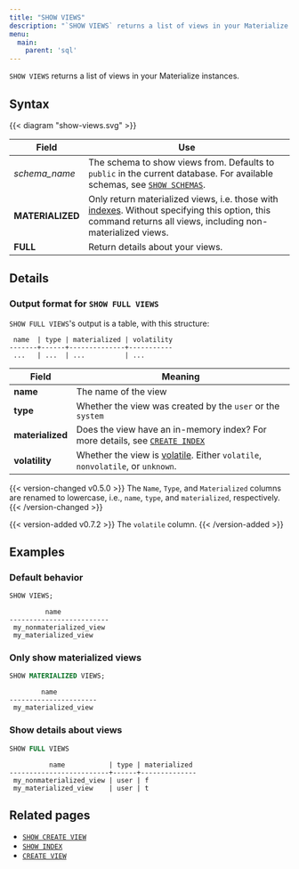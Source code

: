 ```yaml
---
title: "SHOW VIEWS"
description: "`SHOW VIEWS` returns a list of views in your Materialize instances."
menu:
  main:
    parent: 'sql'
---
```


`SHOW VIEWS` returns a list of views in your Materialize instances.

## Syntax

{{< diagram "show-views.svg" >}}

Field | Use
------|-----
_schema&lowbar;name_ | The schema to show views from. Defaults to `public` in the current database. For available schemas, see [`SHOW SCHEMAS`](../show-schemas).
**MATERIALIZED** | Only return materialized views, i.e. those with [indexes](../create-index). Without specifying this option, this command returns all views, including non-materialized views.
**FULL** | Return details about your views.

## Details

### Output format for `SHOW FULL VIEWS`

`SHOW FULL VIEWS`'s output is a table, with this structure:

```nofmt
 name  | type | materialized | volatility
-------+------+--------------+-----------
 ...   | ...  | ...          | ...
```

Field | Meaning
------|--------
**name** | The name of the view
**type** | Whether the view was created by the `user` or the `system`
**materialized** | Does the view have an in-memory index? For more details, see [`CREATE INDEX`](../create-index)
**volatility** | Whether the view is [volatile](/overview/volatility). Either `volatile`, `nonvolatile`, or `unknown`.

{{< version-changed v0.5.0 >}}
The `Name`, `Type`, and `Materialized` columns are renamed to lowercase, i.e.,
`name`, `type`, and `materialized`, respectively.
{{< /version-changed >}}

{{< version-added v0.7.2 >}}
The `volatile` column.
{{< /version-added >}}

## Examples

### Default behavior

```sql
SHOW VIEWS;
```
```nofmt
         name
-------------------------
 my_nonmaterialized_view
 my_materialized_view
```

### Only show materialized views

```sql
SHOW MATERIALIZED VIEWS;
```
```nofmt
        name
----------------------
 my_materialized_view
```

### Show details about views

```sql
SHOW FULL VIEWS
```
```nofmt
          name           | type | materialized
-------------------------+------+--------------
 my_nonmaterialized_view | user | f
 my_materialized_view    | user | t
```

## Related pages

- [`SHOW CREATE VIEW`](../show-create-view)
- [`SHOW INDEX`](../show-index)
- [`CREATE VIEW`](../create-view)
